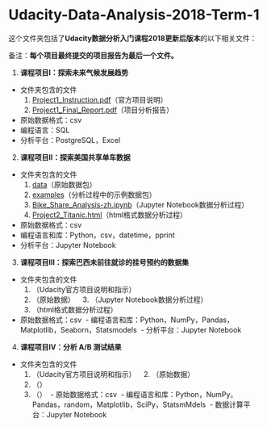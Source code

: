 # Udacity-Data-Analysis-2018-Term-1

这个文件夹包括了**Udacity数据分析入门课程2018更新后版本**的以下相关文件： 

备注：**每个项目最终提交的项目报告为最后一个文件。**

1. **课程项目I：探索未来气候发展趋势**
  - 文件夹包含的文件
    1. [Project1_Instruction.pdf](https://github.com/kexinlin/Udacity-Data-Analysis-2018-Term-1/blob/master/Project1/Project1_Instruction.pdf)（官方项目说明）
    2. [Project1_Final_Report.pdf](https://github.com/kexinlin/Udacity-Data-Analysis-2018-Term-1/blob/master/Project1/Project1_Final_Report.pdf)（项目分析报告）
  - 原始数据格式：csv
  - 编程语言：SQL
  - 分析平台：PostgreSQL，Excel
  
2. **课程项目II：探索美国共享单车数据**
  - 文件夹包含的文件
    1. [data](https://github.com/kexinlin/Udacity-Data-Analysis-2018-Term-1/tree/master/Project2/data)（原始数据包）
    2. [examples](https://github.com/kexinlin/Udacity-Data-Analysis-2018-Term-1/tree/master/Project2/examples)（分析过程中的示例数据包）
    3. [Bike_Share_Analysis-zh.ipynb](https://github.com/kexinlin/Udacity-Data-Analysis-2018-Term-1/blob/master/Project2/Bike_Share_Analysis-zh.ipynb)（Jupyter Notebook数据分析过程）
    4. [Project2_Titanic.html](https://github.com/kexinlin/Udacity-Data-Analysis-2018-Term-1/blob/master/Project2/Bike_Share_Analysis-zh.html)（html格式数据分析过程）
  - 原始数据格式：csv
  - 编程语言和库：Python，csv，datetime，pprint
  - 分析平台：Jupyter Notebook  

3. **课程项目III：探索巴西未前往就诊的挂号预约的数据集**
  - 文件夹包含的文件
    1. []()（Udacity官方项目说明和指示）
    2. []()（原始数据）
    3. []()（Jupyter Notebook数据分析过程）
    4. []()（html格式数据分析过程）
  - 原始数据格式：csv
  - 编程语言和库：Python，NumPy，Pandas，Matplotlib，Seaborn，Statsmodels
  - 分析平台：Jupyter Notebook  


4. **课程项目IV：分析 A/B 测试结果**
  - 文件夹包含的文件
    1. []()（Udacity官方项目说明和指示）
    2. []()（原始数据）
    3. []()（）
    4. []()（）
  - 原始数据格式：csv
  - 编程语言和库：Python，NumPy，Pandas，random，Matplotlib，SciPy，StatsmMdels
  - 数据计算平台：Jupyter Notebook
